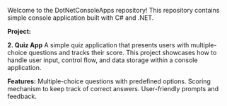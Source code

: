 Welcome to the DotNetConsoleApps repository! This repository contains simple console application built with C# and .NET. 

**Project:**

**2. Quiz App**
A simple quiz application that presents users with multiple-choice questions and tracks their score. This project showcases how to handle user input, control flow, and data storage within a console application.

**Features:**
Multiple-choice questions with predefined options.
Scoring mechanism to keep track of correct answers.
User-friendly prompts and feedback.
